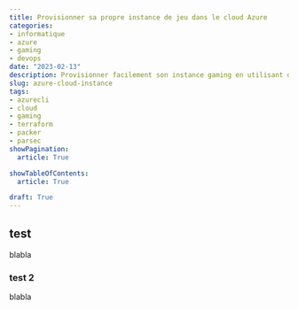 ```yaml
---
title: Provisionner sa propre instance de jeu dans le cloud Azure
categories:
- informatique
- azure
- gaming
- devops
date: "2023-02-13"
description: Provisionner facilement son instance gaming en utilisant des outils DevOps et le cloud Azure
slug: azure-cloud-instance
tags:
- azurecli
- cloud
- gaming
- terraform
- packer
- parsec
showPagination:
  article: True

showTableOfContents:
  article: True

draft: True
---
```

## test

blabla

### test 2

blabla
